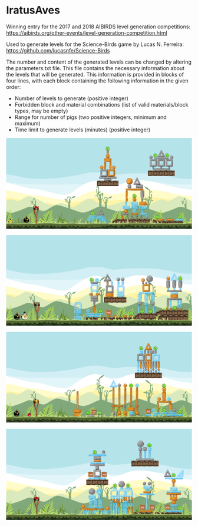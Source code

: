 # IratusAves
Winning entry for the 2017 and 2018 AIBIRDS level generation competitions:
https://aibirds.org/other-events/level-generation-competition.html

Used to generate levels for the Science-Birds game by Lucas N. Ferreira:
https://github.com/lucasnfe/Science-Birds

The number and content of the generated levels can be changed by altering the parameters.txt file.
This file contains the necessary information about the levels that will be generated.
This information is provided in blocks of four lines, with each block containing the following information in the given order:
- Number of levels to generate (positive integer)
- Forbidden block and material combinations (list of valid materials/block types, may be empty)
- Range for number of pigs (two positive integers, minimum and maximum)
- Time limit to generate levels (minutes) (positive integer)


![Alt text](/example_screenshots/1.PNG?raw=true "example generated level #1")

![Alt text](/example_screenshots/2.png?raw=true "example generated level #2")

![Alt text](/example_screenshots/3.png?raw=true "example generated level #3")

![Alt text](/example_screenshots/4.png?raw=true "example generated level #4")
